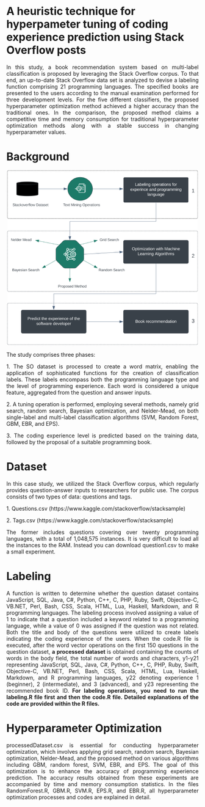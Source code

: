 # A heuristic technique for hyperpameter tuning of coding experience prediction using Stack Overflow posts
<p align="justify">In this study, a book recommendation system based on multi-label classification is proposed by leveraging the Stack Overflow corpus. To that end, an up-to-date Stack Overflow data set is analyzed to devise a labeling function comprising 21 programming languages. The specified books are presented to the users according to the manual examination performed for three development levels. For the five different classifiers, the proposed hyperparameter optimization method achieved a higher accuracy than the traditional ones. In the comparison, the proposed method claims a competitive time and memory consumption for traditional hyperparameter optimization methods along with a stable success in changing hyperparameter values.</p>

# Background
<p align="center">
  <img src="https://github.com/fatmaaltinsoy/a-heuristic-technique-for-hyperpameter-tuning/blob/main/background.png" alt="resim açıklaması">
</p>
The study comprises three phases:
<p align="justify"> 1. The SO dataset is processed to create a word matrix, enabling the application of sophisticated functions for the creation of classification labels. These labels encompass both the programming language type and the level of programming experience. Each word is considered a unique feature, aggregated from the question and answer inputs.</p>
<p align="justify"> 2. A tuning operation is performed, employing several methods, namely grid search, random search, Bayesian optimization, and Nelder-Mead, on both single-label and multi-label classification algorithms (SVM, Random Forest, GBM, EBR, and EPS).</p>
<p align="justify"> 3. The coding experience level is predicted based on the training data, followed by the proposal of a suitable programming book.</p>

# Dataset
<p align="justify"> In this case study, we utilized the Stack Overflow corpus, which regularly provides question-answer inputs to researchers for public use. The corpus consists of two types of data: questions and tags.</p>
<p align="justify"> 1. Questions.csv (https://www.kaggle.com/stackoverflow/stacksample) </p>
<p align="justify"> 2. Tags.csv (https://www.kaggle.com/stackoverflow/stacksample) </p>
<p align="justify"> The former includes questions covering over twenty programming languages, with a total of 1,048,575 instances. It is very difficult to load all the instances to the RAM. Instead you can download question1.csv to make a small experiment.</p>

# Labeling
<p align="justify"> A function is written to determine whether the question dataset contains JavaScript, SQL, Java, C#, Python, C++, C, PHP, Ruby, Swift, Objective-C, VB.NET, Perl, Bash, CSS, Scala, HTML, Lua, Haskell, Markdown, and R programming languages. The labeling process involved assigning a value of 1 to indicate that a question included a keyword related to a programming language, while a value of 0 was assigned if the question was not related. Both the title and body of the questions were utilized to create labels indicating the coding experience of the users. When the code.R file is executed, after the word vector operations on the first 150 questions in the question dataset, <b>a processed dataset </b> is obtained containing the counts of words in the body field, the total number of words and characters, y1-y21 representing JavaScript, SQL, Java, C#, Python, C++, C, PHP, Ruby, Swift, Objective-C, VB.NET, Perl, Bash, CSS, Scala, HTML, Lua, Haskell, Markdown, and R programming languages, y22 denoting experience 1 (beginner), 2 (intermediate), and 3 (advanced), and y23 representing the recommended book ID.<b> For labeling operations, you need to run the labeling.R file first and then the code.R file. Detailed explanations of the code are provided within the R files.</b></p>

# Hyperparameter Optimization
<p align="justify"> processedDataset.csv is essential for conducting hyperparameter optimization, which involves applying grid search, random search, Bayesian optimization, Nelder-Mead, and the proposed method on various algorithms including GBM, random forest, SVM, EBR, and EPS. The goal of this optimization is to enhance the accuracy of programming experience prediction. The accuracy results obtained from these experiments are accompanied by time and memory consumption statistics. In the files RandomForest.R, GBM.R, SVM.R, EPS.R, and EBR.R, all hyperparameter optimization processes and codes are explained in detail.</p>
